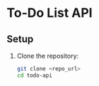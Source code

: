 # To-Do List API

## Setup

1. Clone the repository:
   ```bash
   git clone <repo_url>
   cd todo-api
